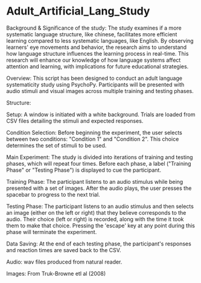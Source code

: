 # Adult_Artificial_Lang_Study

Background & Significance of the study:
The study examines if a more systematic language structure, like chinese, facilitates more efficient learning compared to less systematic languages, like English. By observing learners' eye movements and behavior, the research aims to understand how language structure influences the learning process in real-time. This research will enhance our knowledge of how language systems affect attention and learning, with implications for future educational strategies.

Overview: 
This script has been designed to conduct an adult language systematicity study using PsychoPy. Participants will be presented with audio stimuli and visual images across multiple training and testing phases. 

Structure: 

Setup: A window is initiated with a white background. Trials are loaded from CSV files detailing the stimuli and expected responses. 

Condition Selection: Before beginning the experiment, the user selects between two conditions: "Condition 1" and "Condition 2". This choice determines the set of stimuli to be used. 
    
Main Experiment: The study is divided into iterations of training and testing phases, which will repeat four times. Before each phase, a label ("Training Phase" or "Testing Phase") is displayed to cue the participant. 
        
Training Phase: The participant listens to an audio stimulus while being presented with a set of images. After the audio plays, the user presses the spacebar to progress to the next trial. 
        
Testing Phase: The participant listens to an audio stimulus and then selects an image (either on the left or right) that they believe corresponds to the audio. Their choice (left or right) is recorded, along with the time it took them to make that choice. Pressing the 'escape' key at any point during this phase will terminate the experiment. 
        
Data Saving: At the end of each testing phase, the participant's responses and reaction times are saved back to the CSV.

Audio: wav files produced from natural reader.

Images: From Truk-Browne etl al (2008) 

